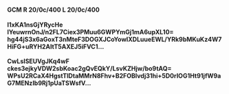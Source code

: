 #### GCM R 20/0c/400 L 20/0c/400
**l1xKA1nsGjYRycHe**<br/>**lYeuwrnOnJ/n2FL7Ciex3PMuu6GWPYmGj1mA6upXL10=**<br/>**hg44jS3x6aGoxT3nMteF3DOGXJCoYowIXDLuueEWL/YRk9bMKuKz4W7HiFG+uRYH2AItT5AXEJ5iFVC1...**<br/><br/>
**CwLsISEUVgJKq4wF**<br/>**ckes3ejkyVDW2sbKoac2gQvEQkY/LsvKZHjw/bo9tAQ=**<br/>**WPsU2RCaX4HgstTlDtaMMrN8Fhv+B2FOBlvdj31hi+5D0rIOG1Ht91jfW9aG7MENzIb9Rj1pUaTSWsfV...**